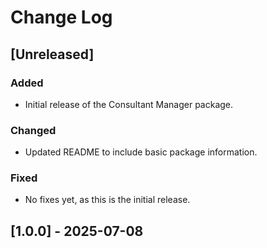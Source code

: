 # Change Log

## [Unreleased]
### Added
- Initial release of the Consultant Manager package.
### Changed
- Updated README to include basic package information.
### Fixed
- No fixes yet, as this is the initial release.


## [1.0.0] - 2025-07-08